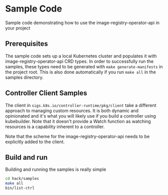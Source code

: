 # Sample Code

Sample code demonstrating how to use the image-registry-operator-api in your project

## Prerequisites

The sample code sets up a local Kubernetes cluster and populates it with
image-registry-operator-api CRD types. In order to successfully run the samples,
these types need to be generated with `make generate-manifests` in the project
root. This is also done automatically if you run `make all` in the samples directory.

## Controller Client Samples

The client in `sigs.k8s.io/controller-runtime/pkg/client` take a different
approach to managing custom resources. It is both dynamic and opinionated
and it's what you will likely use if you build a controller using kubebuilder.
Note that it doesn't provide a Watch function as watching resources is a
capability inherent to a controller.

Note that the scheme for the image-registry-operator-api needs to be
explicitly added to the client.

## Build and run

Building and running the samples is really simple

```bash
cd hack/samples
make all
bin/list-ctrl
```
